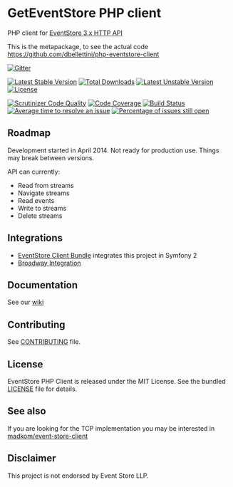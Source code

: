 GetEventStore PHP client
=====================

PHP client for [EventStore 3.x HTTP API](http://docs.geteventstore.com/http-api/latest)

This is the metapackage, to see the actual code https://github.com/dbellettini/php-eventstore-client

[![Gitter](https://badges.gitter.im/Join%20Chat.svg)](https://gitter.im/dbellettini/geteventstore-php?utm_source=badge&utm_medium=badge&utm_campaign=pr-badge)

[![Latest Stable Version](https://poser.pugx.org/dbellettini/eventstore-client/v/stable.svg)](https://packagist.org/packages/dbellettini/eventstore-client) [![Total Downloads](https://poser.pugx.org/dbellettini/eventstore-client/downloads.svg)](https://packagist.org/packages/dbellettini/eventstore-client) [![Latest Unstable Version](https://poser.pugx.org/dbellettini/eventstore-client/v/unstable.svg)](https://packagist.org/packages/dbellettini/eventstore-client) [![License](https://poser.pugx.org/dbellettini/eventstore-client/license.svg)](https://packagist.org/packages/dbellettini/eventstore-client)

[![Scrutinizer Code Quality](https://scrutinizer-ci.com/g/dbellettini/geteventstore-php/badges/quality-score.png?b=master)](https://scrutinizer-ci.com/g/dbellettini/geteventstore-php/?branch=master)
[![Code Coverage](https://scrutinizer-ci.com/g/dbellettini/geteventstore-php/badges/coverage.png?b=master)](https://scrutinizer-ci.com/g/dbellettini/geteventstore-php/?branch=master)
[![Build Status](https://travis-ci.org/dbellettini/geteventstore-php.svg?branch=master)](https://travis-ci.org/dbellettini/geteventstore-php)
[![Average time to resolve an issue](http://isitmaintained.com/badge/resolution/dbellettini/geteventstore-php.svg)](http://isitmaintained.com/project/dbellettini/geteventstore-php "Average time to resolve an issue")
[![Percentage of issues still open](http://isitmaintained.com/badge/open/dbellettini/geteventstore-php.svg)](http://isitmaintained.com/project/dbellettini/geteventstore-php "Percentage of issues still open")

Roadmap
-------

Development started in April 2014. Not ready for production use. Things may break between versions.

API can currently:

- Read from streams
- Navigate streams
- Read events
- Write to streams
- Delete streams

Integrations
------------
* [EventStore Client Bundle](https://github.com/dbellettini/eventstore-client-bundle) integrates this project in Symfony 2
* [Broadway Integration](https://github.com/dbellettini/broadway-eventstore)

Documentation
-------------
See our [wiki](https://github.com/dbellettini/geteventstore-php/wiki)

Contributing
------------

See [CONTRIBUTING](/CONTRIBUTING.md) file.


License
-------

EventStore PHP Client is released under the MIT License. See the bundled
[LICENSE](/LICENSE) file for details.

See also
--------
If you are looking for the TCP implementation you may be interested in [madkom/event-store-client](https://github.com/madkom/event-store-client)

Disclaimer
----------

This project is not endorsed by Event Store LLP.
